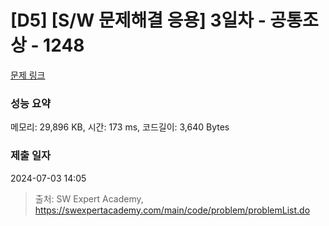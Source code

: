 # [D5] [S/W 문제해결 응용] 3일차 - 공통조상 - 1248 

[문제 링크](https://swexpertacademy.com/main/code/problem/problemDetail.do?contestProbId=AV15PTkqAPYCFAYD) 

### 성능 요약

메모리: 29,896 KB, 시간: 173 ms, 코드길이: 3,640 Bytes

### 제출 일자

2024-07-03 14:05



> 출처: SW Expert Academy, https://swexpertacademy.com/main/code/problem/problemList.do